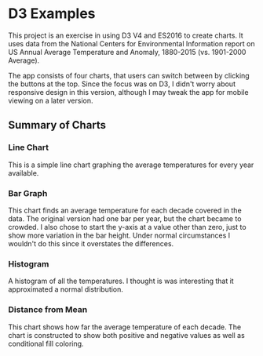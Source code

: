 # D3 Examples

This project is an exercise in using D3 V4 and ES2016 to create charts. It uses data from the National Centers for Environmental Information report on US Annual Average Temperature and Anomaly, 1880-2015 (vs. 1901-2000 Average).

The app consists of four charts, that users can switch between by clicking the buttons at the top. Since the focus was on D3, I didn't worry about responsive design in this version, although I may tweak the app for mobile viewing on a later version.

## Summary of Charts

### Line Chart
This is a simple line chart graphing the average temperatures for every year available. 

### Bar Graph
This chart finds an average temperature for each decade covered in the data. The original version had one bar per year, but the chart became to crowded. I also chose to start the y-axis at a value other than zero, just to show more variation in the bar height. Under normal circumstances I wouldn't do this since it overstates the differences.

### Histogram
A histogram of all the temperatures. I thought is was interesting that it approximated a normal distribution.

### Distance from Mean
This chart shows how far the average temperature of each decade. The chart is constructed to show both positive and negative values as well as conditional fill coloring.